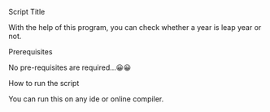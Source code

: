 Script Title

With the help of this program, you can check whether a year is leap year or not.

Prerequisites

No pre-requisites are required...😀😀

How to run the script

You can run this on any ide or online compiler.

